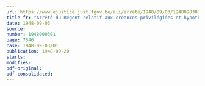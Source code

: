 ```yaml
---
url: https://www.ejustice.just.fgov.be/eli/arrete/1948/09/03/1948090301/justel
title-fr: "Arrêté du Régent relatif aux créances privilégiées et hypothécaires inscrites sur biens sinistrés. - Action en distraction"
date: 1948-09-03
source:
number: 1948090301
page: 7546
case: 1948-09-03/01
publication: 1948-09-20
starts:
modifies:
pdf-original:
pdf-consolidated:
---
```


